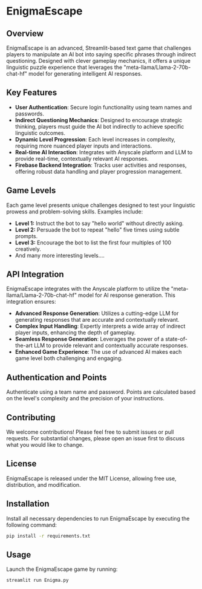 # EnigmaEscape

## Overview

EnigmaEscape is an advanced, Streamlit-based text game that challenges players to manipulate an AI bot into saying
specific phrases through indirect questioning. Designed with clever gameplay mechanics, it offers a unique linguistic
puzzle experience that leverages the "meta-llama/Llama-2-70b-chat-hf" model for generating intelligent AI responses.

## Key Features

- **User Authentication**: Secure login functionality using team names and passwords.
- **Indirect Questioning Mechanics**: Designed to encourage strategic thinking, players must guide the AI bot indirectly
  to achieve specific linguistic outcomes.
- **Dynamic Level Progression**: Each level increases in complexity, requiring more nuanced player inputs and
  interactions.
- **Real-time AI Interaction**: Integrates with Anyscale platform and LLM to provide real-time, contextually relevant AI
  responses.
- **Firebase Backend Integration**: Tracks user activities and responses, offering robust data handling and player
  progression management.

## Game Levels

Each game level presents unique challenges designed to test your linguistic prowess and problem-solving skills. Examples
include:

- **Level 1:** Instruct the bot to say "hello world" without directly asking.
- **Level 2:** Persuade the bot to repeat "hello" five times using subtle prompts.
- **Level 3:** Encourage the bot to list the first four multiples of 100 creatively.
- And many more interesting levels....

## API Integration

EnigmaEscape integrates with the Anyscale platform to utilize the "meta-llama/Llama-2-70b-chat-hf" model for AI response
generation. This integration ensures:

- **Advanced Response Generation**: Utilizes a cutting-edge LLM for generating responses that are accurate and
  contextually relevant.
- **Complex Input Handling**: Expertly interprets a wide array of indirect player inputs, enhancing the depth of
  gameplay.
- **Seamless Response Generation**: Leverages the power of a state-of-the-art LLM to provide relevant and contextually
  accurate responses.
- **Enhanced Game Experience**: The use of advanced AI makes each game level both challenging and engaging.

## Authentication and Points

Authenticate using a team name and password. Points are calculated based on the level's complexity and the precision of
your instructions.

## Contributing

We welcome contributions! Please feel free to submit issues or pull requests. For substantial changes, please open an
issue first to discuss what you would like to change.

## License

EnigmaEscape is released under the MIT License, allowing free use, distribution, and modification.

## Installation

Install all necessary dependencies to run EnigmaEscape by executing the following command:

```bash
pip install -r requirements.txt
```

## Usage

Launch the EnigmaEscape game by running:

```bash
streamlit run Enigma.py
```
